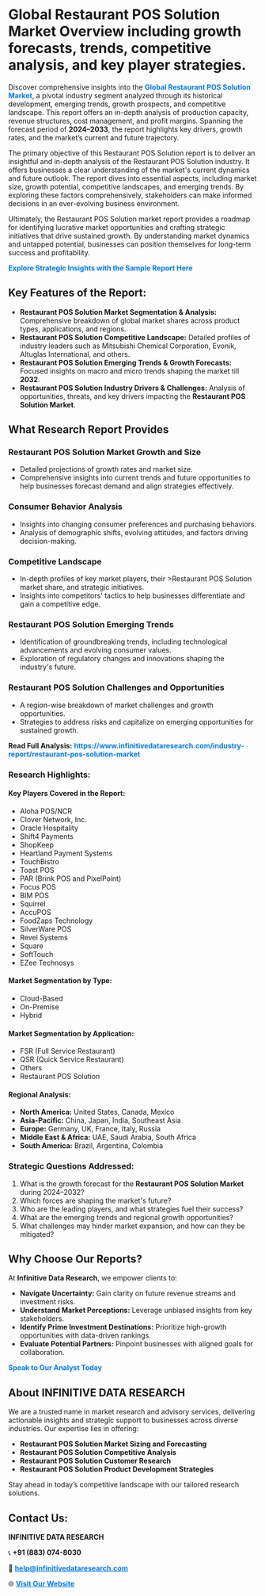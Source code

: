 <h1>Global Restaurant POS Solution Market Overview including growth forecasts, trends, competitive analysis, and key player strategies.</h1>
<p>
Discover comprehensive insights into the 
<a href="https://www.infinitivedataresearch.com/industry-report/restaurant-pos-solution-market" rel="dofollow" style="color: #007BFF; text-decoration: none;"><strong>Global Restaurant POS Solution Market</strong></a>, a pivotal industry segment analyzed through its historical development, emerging trends, growth prospects, and competitive landscape. This report offers an in-depth analysis of production capacity, revenue structures, cost management, and profit margins. Spanning the forecast period of <strong>2024–2033</strong>, the report highlights key drivers, growth rates, and the market’s current and future trajectory.
</p>
<p>
The primary objective of this Restaurant POS Solution report is to deliver an insightful and in-depth analysis of the Restaurant POS Solution industry. It offers businesses a clear understanding of the market's current dynamics and future outlook. The report dives into essential aspects, including market size, growth potential, competitive landscapes, and emerging trends. By exploring these factors comprehensively, stakeholders can make informed decisions in an ever-evolving business environment.
</p>
<p>
Ultimately, the Restaurant POS Solution market report provides a roadmap for identifying lucrative market opportunities and crafting strategic initiatives that drive sustained growth. By understanding market dynamics and untapped potential, businesses can position themselves for long-term success and profitability.
</p>
<p>
<a href="https://www.infinitivedataresearch.com/request-sample/reportId=110929" style="color: #007BFF; text-decoration: none;"><strong>Explore Strategic Insights with the Sample Report Here</strong></a>
</p>

<h2>Key Features of the Report:</h2>
<ul>
<li><strong>Restaurant POS Solution Market Segmentation & Analysis:</strong> Comprehensive breakdown of global market shares across product types, applications, and regions.</li>
<li><strong>Restaurant POS Solution Competitive Landscape:</strong> Detailed profiles of industry leaders such as Mitsubishi Chemical Corporation, Evonik, Altuglas International, and others.</li>
<li><strong>Restaurant POS Solution Emerging Trends & Growth Forecasts:</strong> Focused insights on macro and micro trends shaping the market till <strong>2032</strong>.</li>
<li><strong>Restaurant POS Solution Industry Drivers & Challenges:</strong> Analysis of opportunities, threats, and key drivers impacting the <strong>Restaurant POS Solution Market</strong>.</li>
</ul>

<h2>What Research Report Provides</h2>
<h3>Restaurant POS Solution Market Growth and Size</h3>
<ul>
<li>Detailed projections of growth rates and market size.</li>
<li>Comprehensive insights into current trends and future opportunities to help businesses forecast demand and align strategies effectively.</li>
</ul>

<h3>Consumer Behavior Analysis</h3>
<ul>
<li>Insights into changing consumer preferences and purchasing behaviors.</li>
<li>Analysis of demographic shifts, evolving attitudes, and factors driving decision-making.</li>
</ul>

<h3>Competitive Landscape</h3>
<ul>
<li>In-depth profiles of key market players, their >Restaurant POS Solution market share, and strategic initiatives.</li>
<li>Insights into competitors' tactics to help businesses differentiate and gain a competitive edge.</li>
</ul>

<h3>Restaurant POS Solution Emerging Trends</h3>
<ul>
<li>Identification of groundbreaking trends, including technological advancements and evolving consumer values.</li>
<li>Exploration of regulatory changes and innovations shaping the industry's future.</li>
</ul>

<h3>Restaurant POS Solution Challenges and Opportunities</h3>
<ul>
<li>A region-wise breakdown of market challenges and growth opportunities.</li>
<li>Strategies to address risks and capitalize on emerging opportunities for sustained growth.</li>
</ul>
<p><strong>Read Full Analysis:</strong> <a href="https://www.infinitivedataresearch.com/industry-report/restaurant-pos-solution-market" rel="dofollow" style="color: #007BFF; text-decoration: none;"><strong>https://www.infinitivedataresearch.com/industry-report/restaurant-pos-solution-market</strong></a></p>
<h3>Research Highlights:</h3>
<h4>Key Players Covered in the Report:</h4>
<ul><li>Aloha POS/NCR</li><li>Clover Network, Inc.</li><li>Oracle Hospitality</li><li>Shift4 Payments</li><li>ShopKeep</li><li>Heartland Payment Systems</li><li>TouchBistro</li><li>Toast POS</li><li>PAR (Brink POS and PixelPoint)</li><li>Focus POS</li><li>BIM POS</li><li>Squirrel</li><li>AccuPOS</li><li>FoodZaps Technology</li><li>SilverWare POS</li><li>Revel Systems</li><li>Square</li><li>SoftTouch</li><li>EZee Technosys</li></ul>
<h4>Market Segmentation by Type:</h4>
<ul><li>Cloud-Based</li><li>On-Premise</li><li>Hybrid</li></ul>
<h4>Market Segmentation by Application:</h4>
<ul><li>FSR (Full Service Restaurant)</li><li>QSR (Quick Service Restaurant)</li><li>Others</li><li>Restaurant POS Solution</li></ul>

<h4>Regional Analysis:</h4>
<ul>
<li><strong>North America:</strong> United States, Canada, Mexico</li>
<li><strong>Asia-Pacific:</strong> China, Japan, India, Southeast Asia</li>
<li><strong>Europe:</strong> Germany, UK, France, Italy, Russia</li>
<li><strong>Middle East & Africa:</strong> UAE, Saudi Arabia, South Africa</li>
<li><strong>South America:</strong> Brazil, Argentina, Colombia</li>
</ul>

<h3>Strategic Questions Addressed:</h3>
<ol>
<li>What is the growth forecast for the <strong>Restaurant POS Solution Market</strong> during 2024–2032?</li>
<li>Which forces are shaping the market's future?</li>
<li>Who are the leading players, and what strategies fuel their success?</li>
<li>What are the emerging trends and regional growth opportunities?</li>
<li>What challenges may hinder market expansion, and how can they be mitigated?</li>
</ol>

<h2>Why Choose Our Reports?</h2>
<p>At <strong>Infinitive Data Research</strong>, we empower clients to:</p>
<ul>
<li><strong>Navigate Uncertainty:</strong> Gain clarity on future revenue streams and investment risks.</li>
<li><strong>Understand Market Perceptions:</strong> Leverage unbiased insights from key stakeholders.</li>
<li><strong>Identify Prime Investment Destinations:</strong> Prioritize high-growth opportunities with data-driven rankings.</li>
<li><strong>Evaluate Potential Partners:</strong> Pinpoint businesses with aligned goals for collaboration.</li>
</ul>
<p><a href="https://www.infinitivedataresearch.com/industry-report/restaurant-pos-solution-market" rel="dofollow" style="color: #007BFF; text-decoration: none;"><strong>Speak to Our Analyst Today</strong></a></p>

<h2>About INFINITIVE DATA RESEARCH</h2>
<p>We are a trusted name in market research and advisory services, delivering actionable insights and strategic support to businesses across diverse industries. Our expertise lies in offering:</p>
<ul>
<li><strong>Restaurant POS Solution Market Sizing and Forecasting</strong></li>
<li><strong>Restaurant POS Solution Competitive Analysis</strong></li>
<li><strong>Restaurant POS Solution Customer Research</strong></li>
<li><strong>Restaurant POS Solution Product Development Strategies</strong></li>
</ul>
<p>Stay ahead in today’s competitive landscape with our tailored research solutions.</p>

<h2>Contact Us:</h2>
<p><strong>INFINITIVE DATA RESEARCH</strong></p>
<p>📞 <strong>+91 (883) 074-8030</strong></p>
<p>📧 <strong><a href="mailto:help@infinitivedataresearch.com" style="color: #007BFF;">help@infinitivedataresearch.com</a></strong></p>
<p>🌐 <strong><a href="https://www.infinitivedataresearch.com" rel="dofollow" style="color: #007BFF;">Visit Our Website</a></strong></p>